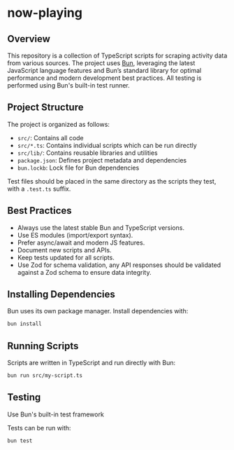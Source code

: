 # now-playing

## Overview

This repository is a collection of TypeScript scripts for scraping activity data from various sources. The project uses [Bun](https://bun.sh/), leveraging the latest JavaScript language features and Bun’s standard library for optimal performance and modern development best practices. All testing is performed using Bun's built-in test runner.

## Project Structure

The project is organized as follows:

- `src/`: Contains all code
- `src/*.ts`: Contains individual scripts which can be run directly
- `src/lib/`: Contains reusable libraries and utilities
- `package.json`: Defines project metadata and dependencies
- `bun.lockb`: Lock file for Bun dependencies

Test files should be placed in the same directory as the scripts they test, with a `.test.ts` suffix.

## Best Practices

- Always use the latest stable Bun and TypeScript versions.
- Use ES modules (import/export syntax).
- Prefer async/await and modern JS features.
- Document new scripts and APIs.
- Keep tests updated for all scripts.
- Use Zod for schema validation, any API responses should be validated against a Zod schema to ensure data integrity.

## Installing Dependencies

Bun uses its own package manager. Install dependencies with:

```bash
bun install
```

## Running Scripts

Scripts are written in TypeScript and run directly with Bun:

```bash
bun run src/my-script.ts
```

## Testing

Use Bun's built-in test framework

Tests can be run with:

```bash
bun test
```
